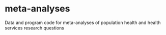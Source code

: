 meta-analyses
=============

Data and program code for meta-analyses of population health and health services research questions